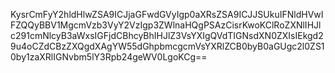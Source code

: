 KysrCmFyY2hldHlwZSA9ICJjaGFwdGVyIgp0aXRsZSA9ICJJSUkuIFNldHVwIFZQQyBBV1MgcmVzb3VyY2VzIgp3ZWlnaHQgPSAzCisrKwoKClRoZXNlIHJlc291cmNlcyB3aWxsIGFjdCBhcyBhIHJlZ3VsYXIgQVdTIGNsdXN0ZXIsIEkgd29u4oCZdCBzZXQgdXAgYW55dGhpbmcgcmVsYXRlZCB0byB0aGUgc2l0ZS10by1zaXRlIGNvbm5lY3Rpb24geWV0LgoKCg==